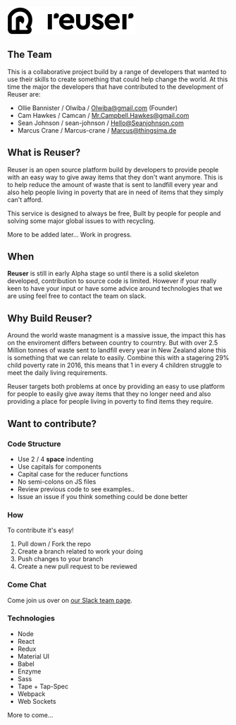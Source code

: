 ![Reuser](https://github.com/ReuserOrg/Reuser/blob/master/public/resources/images/logo.png?raw=true "Reuser")


## The Team

This is a collaborative project build by a range of developers that wanted to use their skills to create something that could help change the world. 
At this time the major the developers that have contributed to the development of Reuser are:

- Ollie Bannister / Olwiba / Olwiba@gmail.com (Founder)
- Cam Hawkes / Camcan / Mr.Campbell.Hawkes@gmail.com
- Sean Johnson / sean-johnson / Hello@Seanjohnson.com
- Marcus Crane / Marcus-crane / Marcus@thingsima.de


## What is Reuser?

Reuser is an open source platform build by developers to provide people with an easy way to give away items that they don't want anymore.
This is to help reduce the amount of waste that is sent to landfill every year and also help people living in poverty that are in need of items that they simply can't afford.

This service is designed to always be free, Built by people for people and solving some major global issues to with recycling. 

More to be added later... Work in progress.


## When

__Reuser__ is still in early Alpha stage so until there is a solid skeleton developed, contribution to source code is limited. However if your really keen to have your input or have some advice around technologies that we are using feel free to contact the team on slack.  


## Why Build Reuser?

Around the world waste managment is a massive issue, the impact this has on the enviroment differs between country to courntry. But with over 2.5 Million tonnes of waste sent to landfill every year in New Zealand alone this is something that we can relate to easily. Combine this with a stagering 29% child poverty rate in 2016, this means that 1 in every 4 children struggle to meet the daily living requirements. 

Reuser targets both problems at once by providing an easy to use platform for people to easily give away items that they no longer need and also providing a place for people living in poverty to find items they require.


## Want to contribute?

### Code Structure

- Use 2 / 4 __space__ indenting 
- Use capitals for components
- Capital case for the reducer functions
- No semi-colons on JS files
- Review previous code to see examples..
- Issue an issue if you think something could be done better

### How

To contribute it's easy! 

1. Pull down / Fork the repo
2. Create a branch related to work your doing
3. Push changes to your branch
4. Create a new pull request to be reviewed

### Come Chat

Come join us over on [our Slack team page](https://reuser.slack.com).

### Technologies

- Node
- React
- Redux
- Material UI
- Babel
- Enzyme
- Sass
- Tape + Tap-Spec
- Webpack
- Web Sockets

More to come...
